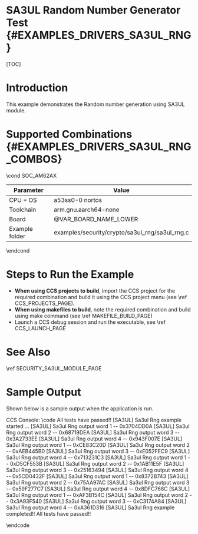 # SA3UL Random Number Generator Test {#EXAMPLES_DRIVERS_SA3UL_RNG}

[TOC]

# Introduction

This example demonstrates the Random number generation using SA3UL module.

# Supported Combinations {#EXAMPLES_DRIVERS_SA3UL_RNG_COMBOS}

\cond SOC_AM62AX

 Parameter      | Value
 ---------------|-----------
 CPU + OS       | a53ss0-0 nortos
 Toolchain      | arm.gnu.aarch64-none
 Board          | @VAR_BOARD_NAME_LOWER
 Example folder | examples/security/crypto/sa3ul_rng/sa3ul_rng.c

\endcond

# Steps to Run the Example

- **When using CCS projects to build**, import the CCS project for the required combination
  and build it using the CCS project menu (see \ref CCS_PROJECTS_PAGE).
- **When using makefiles to build**, note the required combination and build using
  make command (see \ref MAKEFILE_BUILD_PAGE)
- Launch a CCS debug session and run the executable, see \ref CCS_LAUNCH_PAGE

# See Also

\ref SECURITY_SA3UL_MODULE_PAGE

# Sample Output

Shown below is a sample output when the application is run.


CCS Console:
\code
All tests have passed!!
[SA3UL] Sa3ul Rng example started ...
[SA3UL] Sa3ul Rng output word 1 -- 0x3704DD0A
[SA3UL] Sa3ul Rng output word 2 -- 0x68719DEA
[SA3UL] Sa3ul Rng output word 3 -- 0x3A2733EE
[SA3UL] Sa3ul Rng output word 4 -- 0x943F007E
[SA3UL] Sa3ul Rng output word 1 -- 0xCE83C20D
[SA3UL] Sa3ul Rng output word 2 -- 0xAEB445B0
[SA3UL] Sa3ul Rng output word 3 -- 0xE052FEC9
[SA3UL] Sa3ul Rng output word 4 -- 0x713231C3
[SA3UL] Sa3ul Rng output word 1 -- 0xD5CF553B
[SA3UL] Sa3ul Rng output word 2 -- 0x1AB11E5F
[SA3UL] Sa3ul Rng output word 3 -- 0x25163494
[SA3UL] Sa3ul Rng output word 4 -- 0x5CD0432F
[SA3UL] Sa3ul Rng output word 1 -- 0x8372B743
[SA3UL] Sa3ul Rng output word 2 -- 0x75AA97AC
[SA3UL] Sa3ul Rng output word 3 -- 0x59F277C7
[SA3UL] Sa3ul Rng output word 4 -- 0x8DFC768C
[SA3UL] Sa3ul Rng output word 1 -- 0xAF3B154C
[SA3UL] Sa3ul Rng output word 2 -- 0x3A93F540
[SA3UL] Sa3ul Rng output word 3 -- 0xC3174A84
[SA3UL] Sa3ul Rng output word 4 -- 0xA361D316
[SA3UL] Sa3ul Rng example completed!!
All tests have passed!!

\endcode



